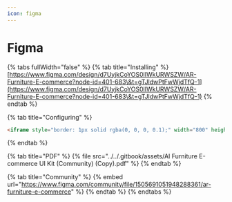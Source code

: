 ```yaml
---
icon: figma
---
```


# Figma

{% tabs fullWidth="false" %}
{% tab title="Installing" %}
[https://www.figma.com/design/d7UyjkCoYOS0lIWkURWSZW/AR-Furniture-E-commerce?node-id=401-683\&t=gTJldwPtFwWjdTfQ-1](https://www.figma.com/design/d7UyjkCoYOS0lIWkURWSZW/AR-Furniture-E-commerce?node-id=401-683\&t=gTJldwPtFwWjdTfQ-1)
{% endtab %}

{% tab title="Configuring" %}
```html
<iframe style="border: 1px solid rgba(0, 0, 0, 0.1);" width="800" height="450" src="https://embed.figma.com/design/d7UyjkCoYOS0lIWkURWSZW/AR-Furniture-E-commerce?node-id=401-683&embed-host=share" allowfullscreen></iframe>
```
{% endtab %}

{% tab title="PDF" %}
{% file src="../../.gitbook/assets/AI Furniture E-commerce UI Kit (Community) (Copy).pdf" %}
{% endtab %}

{% tab title="Community" %}
{% embed url="https://www.figma.com/community/file/1505691051948288361/ar-furniture-e-commerce" %}
{% endtab %}
{% endtabs %}
